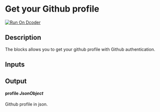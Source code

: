 # Get your Github profile

[![Run On Dcoder](https://static-content.dcoder.tech/dcoder-assets/run-on-dcoder.svg)](https://code.dcoder.tech/feed/block/612e1d5011d7201507a5642f)

## Description

The blocks allows you to get your github profile with Github authentication.

## Inputs

## Output

#### **profile** _JsonObject_

Github profile in json.
